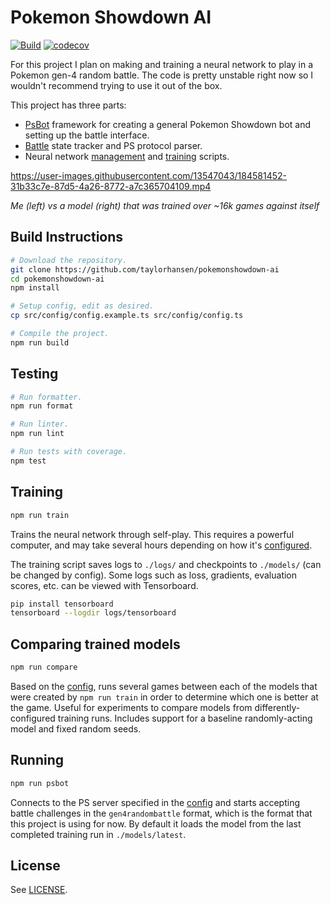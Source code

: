 # Pokemon Showdown AI

[![Build](https://github.com/taylorhansen/pokemonshowdown-ai/actions/workflows/build.yml/badge.svg)](https://github.com/taylorhansen/pokemonshowdown-ai/actions/workflows/build.yml)
[![codecov](https://codecov.io/gh/taylorhansen/pokemonshowdown-ai/branch/main/graph/badge.svg?token=qRdGD5oRzd)](https://codecov.io/gh/taylorhansen/pokemonshowdown-ai)

For this project I plan on making and training a neural network to play in a
Pokemon gen-4 random battle. The code is pretty unstable right now so I wouldn't
recommend trying to use it out of the box.

This project has three parts:

-   [PsBot](/src/psbot) framework for creating a general Pokemon Showdown bot
    and setting up the battle interface.
-   [Battle](/src/psbot/handlers/battle) state tracker and PS protocol parser.
-   Neural network [management](/src/psbot/handlers/battle/ai) and
    [training](/src/train) scripts.

https://user-images.githubusercontent.com/13547043/184581452-31b33c7e-87d5-4a26-8772-a7c365704109.mp4

_Me (left) vs a model (right) that was trained over ~16k games against itself_

## Build Instructions

```sh
# Download the repository.
git clone https://github.com/taylorhansen/pokemonshowdown-ai
cd pokemonshowdown-ai
npm install

# Setup config, edit as desired.
cp src/config/config.example.ts src/config/config.ts

# Compile the project.
npm run build
```

## Testing

```sh
# Run formatter.
npm run format

# Run linter.
npm run lint

# Run tests with coverage.
npm test
```

## Training

```sh
npm run train
```

Trains the neural network through self-play. This requires a powerful computer,
and may take several hours depending on how it's
[configured](/src/config/config.example.ts).

The training script saves logs to `./logs/` and checkpoints to `./models/` (can
be changed by config). Some logs such as loss, gradients, evaluation scores,
etc. can be viewed with Tensorboard.

```sh
pip install tensorboard
tensorboard --logdir logs/tensorboard
```

## Comparing trained models

```sh
npm run compare
```

Based on the [config](/src/config/config.example.ts), runs several games between
each of the models that were created by `npm run train` in order to determine
which one is better at the game. Useful for experiments to compare models from
differently-configured training runs. Includes support for a baseline
randomly-acting model and fixed random seeds.

## Running

```sh
npm run psbot
```

Connects to the PS server specified in the
[config](/src/config/config.example.ts) and starts accepting battle challenges
in the `gen4randombattle` format, which is the format that this project is using
for now. By default it loads the model from the last completed training run in
`./models/latest`.

## License

See [LICENSE](/LICENSE).
